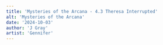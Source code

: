 ```yaml
---
title: 'Mysteries of the Arcana - 4.3 Theresa Interrupted'
alt: 'Mysteries of the Arcana'
date: '2024-10-03'
author: 'J Gray'
artist: 'Gennifer'
---
```

